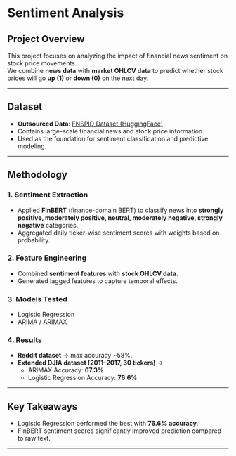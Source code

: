 # Sentiment Analysis

## Project Overview
This project focuses on analyzing the impact of financial news sentiment on stock price movements.  
We combine **news data** with **market OHLCV data** to predict whether stock prices will go **up (1)** or **down (0)** on the next day.

---

## Dataset
- **Outsourced Data**: [FNSPID Dataset (HuggingFace)](https://huggingface.co/datasets/Zihan1004/FNSPID)  
- Contains large-scale financial news and stock price information.  
- Used as the foundation for sentiment classification and predictive modeling.

---

## Methodology

### 1. Sentiment Extraction
- Applied **FinBERT** (finance-domain BERT) to classify news into **strongly positive, moderately positive, neutral, moderately negative, strongly negative** categories.  
- Aggregated daily ticker-wise sentiment scores with weights based on probability.

### 2. Feature Engineering
- Combined **sentiment features** with **stock OHLCV data**.  
- Generated lagged features to capture temporal effects.

### 3. Models Tested
- Logistic Regression  
- ARIMA / ARIMAX  


### 4. Results
- **Reddit dataset** → max accuracy ~58%.  
- **Extended DJIA dataset (2011–2017, 30 tickers)** →  
  - ARIMAX Accuracy: **67.3%**  
  - Logistic Regression Accuracy: **76.6%** 

---

## Key Takeaways
- Logistic Regression performed the best with **76.6% accuracy**.   
- FinBERT sentiment scores significantly improved prediction compared to raw text.

---


